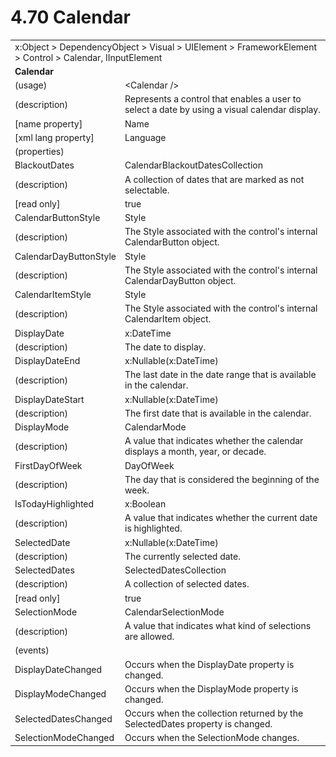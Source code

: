 <html dir="LTR" xmlns:mshelp="http://msdn.microsoft.com/mshelp" xmlns:ddue="http://ddue.schemas.microsoft.com/authoring/2003/5" xmlns:xlink="http://www.w3.org/1999/xlink" xmlns:tool="http://www.microsoft.com/tooltip">

<body>
 <input type="hidden" id="userDataCache" class="userDataStyle">
 <input type="hidden" id="hiddenScrollOffset">
 <img id="dropDownImage" style="display:none; height:0; width:0;" src="../local/drpdown.gif">
 <img id="dropDownHoverImage" style="display:none; height:0; width:0;" src="../local/drpdown_orange.gif">
 <img id="collapseImage" style="display:none; height:0; width:0;" src="../local/collapse.gif">
 <img id="expandImage" style="display:none; height:0; width:0;" src="../local/exp.gif">
 <img id="collapseAllImage" style="display:none; height:0; width:0;" src="../local/collall.gif">
 <img id="expandAllImage" style="display:none; height:0; width:0;" src="../local/expall.gif">
 <img id="copyImage" style="display:none; height:0; width:0;" src="../local/copycode.gif">
 <img id="copyHoverImage" style="display:none; height:0; width:0;" src="../local/copycodeHighlight.gif">
 <div id="header"><h1 class="heading">4.70 Calendar</h1></div>

 <div id="mainSection">
 <div id="mainBody">
 <div id="allHistory" class="saveHistory" onsave="saveAll()" onload="loadAll()"></div>
 <p xmlns:wsd="http://wsdev.schemas.microsoft.com/authoring/2008/2" xmlns:msxsl="urn:schemas-microsoft-com:xslt" xmlns:script="urn:script" xmlns:build="urn:build">
 </p>
 <div id="sectionSection0" class="section" name="collapseableSection">
 <content xmlns="http://ddue.schemas.microsoft.com/authoring/2003/5" xmlns:wsd="http://wsdev.schemas.microsoft.com/authoring/2008/2" xmlns:msxsl="urn:schemas-microsoft-com:xslt" xmlns:script="urn:script" xmlns:build="urn:build">
 </content>
 </div>
 <div id="sectionSection1" class="section" name="collapseableSection">
 <content xmlns="http://ddue.schemas.microsoft.com/authoring/2003/5" xmlns:wsd="http://wsdev.schemas.microsoft.com/authoring/2008/2" xmlns:msxsl="urn:schemas-microsoft-com:xslt" xmlns:script="urn:script" xmlns:build="urn:build">
 <table class="ProtocolAuthoredTable" xmlns="">
 <tr><td colspan="2">
<mshelp:link keywords="c0d383e4-fcdb-4546-a06b-81c262fe2a5e" tabindex="0">x:Object</mshelp:link> &gt; <mshelp:link keywords="44a6e58f-41e0-4602-b1d2-75a9b44a5acb" tabindex="0">DependencyObject</mshelp:link> &gt; <mshelp:link keywords="82181055-95e9-48f6-8418-1382babf6875" tabindex="0">Visual</mshelp:link> &gt; <mshelp:link keywords="5056f552-62cc-4de5-b7eb-180ebad72633" tabindex="0">UIElement</mshelp:link> &gt; <mshelp:link keywords="f80d4df2-08f5-4cbb-9a5e-f99fab120062" tabindex="0">FrameworkElement</mshelp:link> &gt; <mshelp:link keywords="c7bf5d44-7bf3-43b8-b6ae-b6cbc0ac8a44" tabindex="0">Control</mshelp:link> &gt; <mshelp:link keywords="c237e719-dfbe-468c-8ce1-d1b808296f0f" tabindex="0">Calendar</mshelp:link>, <mshelp:link keywords="1ee43d58-7eb2-43cc-a23e-03101c2a1ef0" tabindex="0">IInputElement</mshelp:link> </td>
 </tr>
 <tr><td colspan="2">
 <b>Calendar</b> </td>
 </tr>
 <tr><td><div class="indent0">(usage)</div></td>
 <td>&lt;Calendar /&gt;</td>
 </tr>
 <tr><td><div class="indent0">(description)</div></td>
 <td>Represents a control that enables a user to select a date by using a visual calendar display.</td>
 </tr>
 <tr><td><div class="indent0">[name property]</div></td>
 <td><mshelp:link keywords="f80d4df2-08f5-4cbb-9a5e-f99fab120062" tabindex="0">Name</mshelp:link></td>
 </tr>
 <tr><td><div class="indent0">[xml lang property]</div></td>
 <td><mshelp:link keywords="f80d4df2-08f5-4cbb-9a5e-f99fab120062" tabindex="0">Language</mshelp:link></td>
 </tr>
 <tr><td><div class="indent0">(properties)</div></td>
 <td></td>
 </tr>
 <tr><td><div class="indent2">BlackoutDates</div></td>
 <td><mshelp:link keywords="d6952f90-df20-4b32-b3d8-1f9ab6f90468" tabindex="0">CalendarBlackoutDatesCollection</mshelp:link></td>
 </tr>
 <tr><td><div class="indent4">(description)</div></td>
 <td>A collection of dates that are marked as not selectable.</td>
 </tr>
 <tr><td><div class="indent4">[read only]</div></td>
 <td>true</td>
 </tr>
 <tr><td><div class="indent2">CalendarButtonStyle</div></td>
 <td><mshelp:link keywords="457839f3-612f-466d-9c5f-2e2c7cad6f0c" tabindex="0">Style</mshelp:link></td>
 </tr>
 <tr><td><div class="indent4">(description)</div></td>
 <td>The Style associated with the control's internal CalendarButton object.</td>
 </tr>
 <tr><td><div class="indent2">CalendarDayButtonStyle</div></td>
 <td><mshelp:link keywords="457839f3-612f-466d-9c5f-2e2c7cad6f0c" tabindex="0">Style</mshelp:link></td>
 </tr>
 <tr><td><div class="indent4">(description)</div></td>
 <td>The Style associated with the control's internal CalendarDayButton object.</td>
 </tr>
 <tr><td><div class="indent2">CalendarItemStyle</div></td>
 <td><mshelp:link keywords="457839f3-612f-466d-9c5f-2e2c7cad6f0c" tabindex="0">Style</mshelp:link></td>
 </tr>
 <tr><td><div class="indent4">(description)</div></td>
 <td>The Style associated with the control's internal CalendarItem object.</td>
 </tr>
 <tr><td><div class="indent2">DisplayDate</div></td>
 <td><mshelp:link keywords="abe5c1ea-b76e-4103-838e-3e90887e5610" tabindex="0">x:DateTime</mshelp:link></td>
 </tr>
 <tr><td><div class="indent4">(description)</div></td>
 <td>The date to display.</td>
 </tr>
 <tr><td><div class="indent2">DisplayDateEnd</div></td>
 <td><mshelp:link keywords="d703c73c-7207-46e7-a8b3-09d16978cead" tabindex="0">x:Nullable</mshelp:link>(<mshelp:link keywords="abe5c1ea-b76e-4103-838e-3e90887e5610" tabindex="0">x:DateTime</mshelp:link>)</td>
 </tr>
 <tr><td><div class="indent4">(description)</div></td>
 <td>The last date in the date range that is available in the calendar.</td>
 </tr>
 <tr><td><div class="indent2">DisplayDateStart</div></td>
 <td><mshelp:link keywords="d703c73c-7207-46e7-a8b3-09d16978cead" tabindex="0">x:Nullable</mshelp:link>(<mshelp:link keywords="abe5c1ea-b76e-4103-838e-3e90887e5610" tabindex="0">x:DateTime</mshelp:link>)</td>
 </tr>
 <tr><td><div class="indent4">(description)</div></td>
 <td>The first date that is available in the calendar.</td>
 </tr>
 <tr><td><div class="indent2">DisplayMode</div></td>
 <td><mshelp:link keywords="94e45e57-4039-4bd2-b8ff-f56e08de691d" tabindex="0">CalendarMode</mshelp:link></td>
 </tr>
 <tr><td><div class="indent4">(description)</div></td>
 <td>A value that indicates whether the calendar displays a month, year, or decade.</td>
 </tr>
 <tr><td><div class="indent2">FirstDayOfWeek</div></td>
 <td><mshelp:link keywords="6d90a507-da81-496b-971d-8f1dacaf0ee0" tabindex="0">DayOfWeek</mshelp:link></td>
 </tr>
 <tr><td><div class="indent4">(description)</div></td>
 <td>The day that is considered the beginning of the week.</td>
 </tr>
 <tr><td><div class="indent2">IsTodayHighlighted</div></td>
 <td><mshelp:link keywords="c4ef5482-3a69-411e-bd77-93ce44c968a9" tabindex="0">x:Boolean</mshelp:link></td>
 </tr>
 <tr><td><div class="indent4">(description)</div></td>
 <td>A value that indicates whether the current date is highlighted.</td>
 </tr>
 <tr><td><div class="indent2">SelectedDate</div></td>
 <td><mshelp:link keywords="d703c73c-7207-46e7-a8b3-09d16978cead" tabindex="0">x:Nullable</mshelp:link>(<mshelp:link keywords="abe5c1ea-b76e-4103-838e-3e90887e5610" tabindex="0">x:DateTime</mshelp:link>)</td>
 </tr>
 <tr><td><div class="indent4">(description)</div></td>
 <td>The currently selected date.</td>
 </tr>
 <tr><td><div class="indent2">SelectedDates</div></td>
 <td><mshelp:link keywords="88610a89-0dcc-4091-8539-084c64468861" tabindex="0">SelectedDatesCollection</mshelp:link></td>
 </tr>
 <tr><td><div class="indent4">(description)</div></td>
 <td>A collection of selected dates.</td>
 </tr>
 <tr><td><div class="indent4">[read only]</div></td>
 <td>true</td>
 </tr>
 <tr><td><div class="indent2">SelectionMode</div></td>
 <td><mshelp:link keywords="5091e06c-afab-4428-9285-82287530300b" tabindex="0">CalendarSelectionMode</mshelp:link></td>
 </tr>
 <tr><td><div class="indent4">(description)</div></td>
 <td>A value that indicates what kind of selections are allowed.</td>
 </tr>
 <tr><td><div class="indent0">(events)</div></td>
 <td></td>
 </tr>
 <tr><td><div class="indent2">DisplayDateChanged</div></td>
 <td>Occurs when the DisplayDate property is changed.</td>
 </tr>
 <tr><td><div class="indent2">DisplayModeChanged</div></td>
 <td>Occurs when the DisplayMode property is changed.</td>
 </tr>
 <tr><td><div class="indent2">SelectedDatesChanged</div></td>
 <td>Occurs when the collection returned by the SelectedDates property is changed.</td>
 </tr>
 <tr><td><div class="indent2">SelectionModeChanged</div></td>
 <td>Occurs when the SelectionMode changes.</td>
 </tr>
</table>
 </content>
 </div>
 <!--[if gte IE 5]>
 <tool:tip element="languageFilterToolTip" avoidmouse="false"/>
 <![endif]-->
 </div>
 <a name="feedback"></a><span></span>
 </div>
</body></html>
